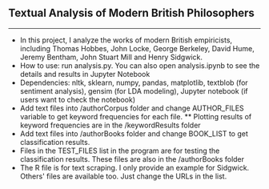 ## Textual Analysis of Modern British Philosophers
---------------------------------------------------

- In this project, I analyze the works of modern British empiricists, including Thomas Hobbes, John Locke, George Berkeley, David Hume, Jeremy Bentham, John Stuart Mill and Henry Sidgwick.
- How to use: run analysis.py. You can also open analysis.ipynb to see the details and results in Jupyter Notebook
- Dependencies: nltk, sklearn, numpy, pandas, matplotlib, textblob (for sentiment analysis), gensim (for LDA modeling), Jupyter notebook (if users want to check the notebook)
- Add text files into /authorCorpus folder and change AUTHOR_FILES variable to get keyword frequencies for each file.
  ** Plotting results of keyword frequencies are in the /keywordResults folder
- Add text files into /authorBooks folder and change BOOK_LIST to get classification results.
- Files in the TEST_FILES list in the program are for testing the classification results. These files are also in the /authorBooks folder
- The R file is for text scraping. I only provide an example for Sidgwick. Others' files are available too. Just change the URLs in the list.
